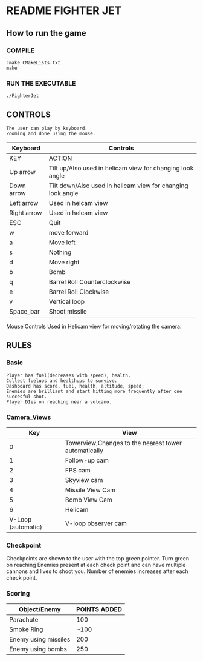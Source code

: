 # README FIGHTER JET

## How to run the game

### COMPILE

    cmake CMakeLists.txt
    make

### RUN THE EXECUTABLE

    ./FighterJet

## CONTROLS
    The user can play by keyboard.
    Zooming and done using the mouse.

|Keyboard| Controls|
|-----|----|
|KEY 	|ACTION|
|Up arrow| 	Tilt up/Also used in helicam view for changing look angle|
|Down arrow |	Tilt down/Also used in helicam view for changing look angle|
|Left arrow |	Used in helcam view|
|Right arrow |	Used in helcam view|
|ESC |	Quit|
|w 	|move forward|
|a 	|Move left|
|s 	|Nothing|
|d 	|Move right|
|b | Bomb|
|q | Barrel Roll Counterclockwise|
|e | Barrel Roll Clockwise|
|v | Vertical loop|
| Space_bar| Shoot missile|

Mouse Controls
    Used in Helicam view for moving/rotating the camera.

## RULES 

### Basic
    Player has fuel(decreases with speed), health.
    Collect fuelups and healthups to survive.
    Dashboard has score, fuel, health, altitude, speed;
    Enemies are brilliant and start hitting more frequently after one succesful shot.
    Player DIes on reaching near a volcano.

### Camera_Views

|Key | View|
|--|--|
|0 | Towerview;Changes to the nearest tower automatically|
|1| Follow-up cam|
|2| FPS cam|
|3| Skyview cam|
|4| Missile View Cam|
|5| Bomb View Cam| 
|6| Helicam|
|V-Loop (automatic)| V-loop observer cam|

### Checkpoint

Checkpoints are shown to the user with the top green pointer.
Turn green on reaching
Enemies present at each check point and can have multiple cannons and lives to shoot you.
Number of enemies increases after each check point.
### Scoring 

|Object/Enemy| POINTS ADDED|
|--|--|
| Parachute | 100|
|Smoke Ring | ~100|
|Enemy using missiles | 200|
| Enemy using bombs | 250 |



  